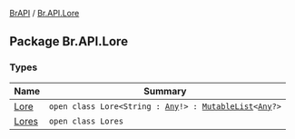 [BrAPI](../index.md) / [Br.API.Lore](./index.md)

## Package Br.API.Lore

### Types

| Name | Summary |
|---|---|
| [Lore](-lore/index.md) | `open class Lore<String : `[`Any`](https://kotlinlang.org/api/latest/jvm/stdlib/kotlin/-any/index.html)`!> : `[`MutableList`](https://kotlinlang.org/api/latest/jvm/stdlib/kotlin.collections/-mutable-list/index.html)`<`[`Any`](https://kotlinlang.org/api/latest/jvm/stdlib/kotlin/-any/index.html)`?>` |
| [Lores](-lores/index.md) | `open class Lores` |
